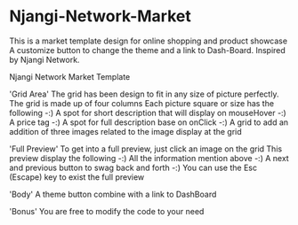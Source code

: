 # Njangi-Network-Market
This is a market template design for online shopping and product showcase
A customize button to change the theme and a link to Dash-Board. Inspired by Njangi Network.

Njangi Network Market Template

'Grid Area'
The grid has been design to fit in any size of picture perfectly.
The grid is made up of four columns
Each picture square or size has the following
-:) A spot for short description that will display on mouseHover
-:) A price tag
-:) A spot for full description base on onClick
-:) A grid to add an addition of three images related to the image display at the grid

'Full Preview'
To get into a full preview, just click an image on the grid
This preview display the following
-:) All the information mention above
-:) A next and previous button to swag back and forth
-:) You can use the Esc (Escape) key to exist the full preview

'Body'
A theme button combine with a link to DashBoard

'Bonus' 
You are free to modify the code to your need
